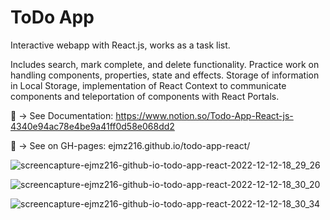 # ToDo App

Interactive webapp with React.js, works as a task list.

Includes search, mark complete, and delete functionality. Practice work on handling components, properties, state and effects. Storage of information in Local Storage, implementation of React Context to communicate components and teleportation of components with React Portals.

📃 → See Documentation: https://www.notion.so/Todo-App-React-js-4340e94ac78e4be9a41ff0d58e068dd2

👀 → See on GH-pages: ejmz216.github.io/todo-app-react/

![screencapture-ejmz216-github-io-todo-app-react-2022-12-12-18_29_26](https://user-images.githubusercontent.com/67802793/207181815-ec66d3da-e179-495e-890d-26bec4128c22.png)

![screencapture-ejmz216-github-io-todo-app-react-2022-12-12-18_30_20](https://user-images.githubusercontent.com/67802793/207181848-5fe8ab5e-eeb7-4ab4-9667-ae6b6d2ff090.png)

![screencapture-ejmz216-github-io-todo-app-react-2022-12-12-18_30_34](https://user-images.githubusercontent.com/67802793/207181933-19b55199-cf47-4b14-b4bf-c4b0740bc5b9.png)

